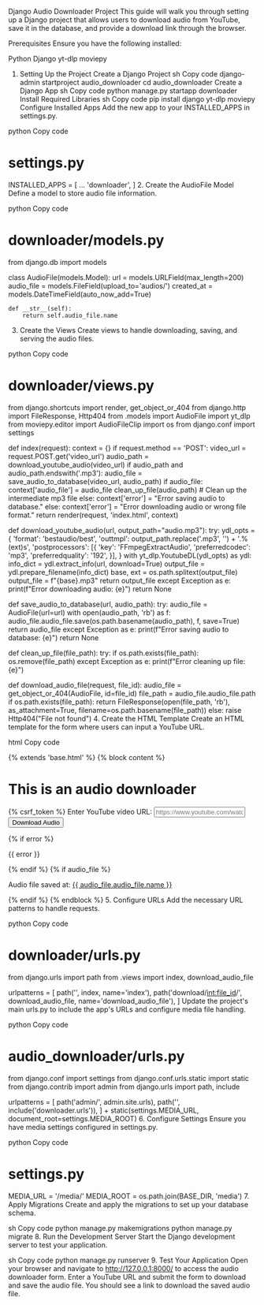 Django Audio Downloader Project
This guide will walk you through setting up a Django project that allows users to download audio from YouTube, save it in the database, and provide a download link through the browser.

Prerequisites
Ensure you have the following installed:

Python
Django
yt-dlp
moviepy
1. Setting Up the Project
Create a Django Project
sh
Copy code
django-admin startproject audio_downloader
cd audio_downloader
Create a Django App
sh
Copy code
python manage.py startapp downloader
Install Required Libraries
sh
Copy code
pip install django yt-dlp moviepy
Configure Installed Apps
Add the new app to your INSTALLED_APPS in settings.py.

python
Copy code
# settings.py
INSTALLED_APPS = [
    ...
    'downloader',
]
2. Create the AudioFile Model
Define a model to store audio file information.

python
Copy code
# downloader/models.py

from django.db import models

class AudioFile(models.Model):
    url = models.URLField(max_length=200)
    audio_file = models.FileField(upload_to='audios/')
    created_at = models.DateTimeField(auto_now_add=True)

    def __str__(self):
        return self.audio_file.name
3. Create the Views
Create views to handle downloading, saving, and serving the audio files.

python
Copy code
# downloader/views.py

from django.shortcuts import render, get_object_or_404
from django.http import FileResponse, Http404
from .models import AudioFile
import yt_dlp
from moviepy.editor import AudioFileClip
import os
from django.conf import settings

def index(request):
    context = {}
    if request.method == 'POST':
        video_url = request.POST.get('video_url')
        audio_path = download_youtube_audio(video_url)
        if audio_path and audio_path.endswith('.mp3'):
            audio_file = save_audio_to_database(video_url, audio_path)
            if audio_file:
                context['audio_file'] = audio_file
                clean_up_file(audio_path)  # Clean up the intermediate mp3 file
            else:
                context['error'] = "Error saving audio to database."
        else:
            context['error'] = "Error downloading audio or wrong file format."
    return render(request, 'index.html', context)

def download_youtube_audio(url, output_path="audio.mp3"):
    try:
        ydl_opts = {
            'format': 'bestaudio/best',
            'outtmpl': output_path.replace('.mp3', '') + '.%(ext)s',
            'postprocessors': [{
                'key': 'FFmpegExtractAudio',
                'preferredcodec': 'mp3',
                'preferredquality': '192',
            }],
        }
        with yt_dlp.YoutubeDL(ydl_opts) as ydl:
            info_dict = ydl.extract_info(url, download=True)
            output_file = ydl.prepare_filename(info_dict)
            base, ext = os.path.splitext(output_file)
            output_file = f"{base}.mp3"
        return output_file
    except Exception as e:
        print(f"Error downloading audio: {e}")
        return None

def save_audio_to_database(url, audio_path):
    try:
        audio_file = AudioFile(url=url)
        with open(audio_path, 'rb') as f:
            audio_file.audio_file.save(os.path.basename(audio_path), f, save=True)
        return audio_file
    except Exception as e:
        print(f"Error saving audio to database: {e}")
        return None

def clean_up_file(file_path):
    try:
        if os.path.exists(file_path):
            os.remove(file_path)
    except Exception as e:
        print(f"Error cleaning up file: {e}")

def download_audio_file(request, file_id):
    audio_file = get_object_or_404(AudioFile, id=file_id)
    file_path = audio_file.audio_file.path
    if os.path.exists(file_path):
        return FileResponse(open(file_path, 'rb'), as_attachment=True, filename=os.path.basename(file_path))
    else:
        raise Http404("File not found")
4. Create the HTML Template
Create an HTML template for the form where users can input a YouTube URL.

html
Copy code
<!-- downloader/templates/index.html -->

{% extends 'base.html' %}
{% block content %}
<h1>This is an audio downloader</h1>
<form action="" method="post">
    {% csrf_token %}
    <label for="video_url">Enter YouTube video URL:</label>
    <input type="text" name="video_url" id="video_url" placeholder="https://www.youtube.com/watch?v=example">
    <button type="submit">Download Audio</button>
</form>
{% if error %}
    <p>{{ error }}</p>
{% endif %}
{% if audio_file %}
    <p>Audio file saved at: <a href="{% url 'download_audio_file' audio_file.id %}" download>{{ audio_file.audio_file.name }}</a></p>
{% endif %}
{% endblock %}
5. Configure URLs
Add the necessary URL patterns to handle requests.

python
Copy code
# downloader/urls.py

from django.urls import path
from .views import index, download_audio_file

urlpatterns = [
    path('', index, name='index'),
    path('download/<int:file_id>/', download_audio_file, name='download_audio_file'),
]
Update the project's main urls.py to include the app's URLs and configure media file handling.

python
Copy code
# audio_downloader/urls.py

from django.conf import settings
from django.conf.urls.static import static
from django.contrib import admin
from django.urls import path, include

urlpatterns = [
    path('admin/', admin.site.urls),
    path('', include('downloader.urls')),
] + static(settings.MEDIA_URL, document_root=settings.MEDIA_ROOT)
6. Configure Settings
Ensure you have media settings configured in settings.py.

python
Copy code
# settings.py

MEDIA_URL = '/media/'
MEDIA_ROOT = os.path.join(BASE_DIR, 'media')
7. Apply Migrations
Create and apply the migrations to set up your database schema.

sh
Copy code
python manage.py makemigrations
python manage.py migrate
8. Run the Development Server
Start the Django development server to test your application.

sh
Copy code
python manage.py runserver
9. Test Your Application
Open your browser and navigate to http://127.0.0.1:8000/ to access the audio downloader form. Enter a YouTube URL and submit the form to download and save the audio file. You should see a link to download the saved audio file.
